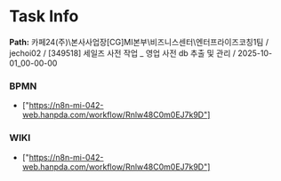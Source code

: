 # Task Info

**Path:** 카페24(주)\본사사업장\[CG]MI본부\비즈니스센터\엔터프라이즈코칭1팀 / jechoi02 / [349518] 세일즈 사전 작업 _ 영업 사전 db 추출 및 관리 / 2025-10-01_00-00-00

### BPMN
- ["https://n8n-mi-042-web.hanpda.com/workflow/Rnlw48C0m0EJ7k9D"]

### WIKI
- ["https://n8n-mi-042-web.hanpda.com/workflow/Rnlw48C0m0EJ7k9D"]

